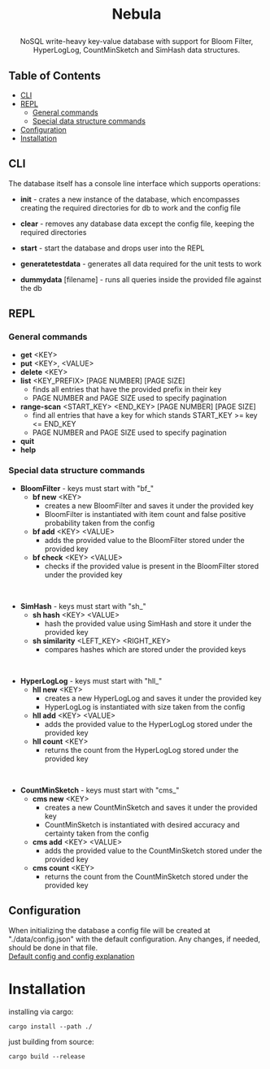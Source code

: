# <p align="center">Nebula</p>

<p align="center"> 
NoSQL write-heavy key-value database with support for Bloom Filter, HyperLogLog, CountMinSketch and SimHash data structures.
</p>

## Table of Contents
- [CLI](#cli)
- [REPL](#repl)
    - [General commands](#general-commands)
    - [Special data structure commands](#special-data-structure-commands)
- [Configuration](#configuration)
- [Installation](#installation)

## CLI
The database itself has a console line interface which supports operations:
- **init** - crates a new instance of the database, which encompasses creating the required directories for db to work and the config file

- **clear** - removes any database data except the config file, keeping the required directories

- **start** - start the database and drops user into the REPL

- **generatetestdata** - generates all data required for the unit tests to work

- **dummydata** [filename] - runs all queries inside the provided file against the db 

## REPL
### General commands
- **get** \<KEY>
- **put** \<KEY>, \<VALUE>
- **delete** \<KEY>
- **list** \<KEY_PREFIX> [PAGE NUMBER] [PAGE SIZE]
    - finds all entries that have the provided prefix in their key
    - PAGE NUMBER and PAGE SIZE used to specify pagination
- **range-scan** \<START_KEY> <END_KEY> [PAGE NUMBER] [PAGE SIZE]
    - find all entries that have a key for which stands START_KEY >= key <= END_KEY
    - PAGE NUMBER and PAGE SIZE used to specify pagination
- **quit**
- **help**

### Special data structure commands
- **BloomFilter** - keys must start with "bf_"
    - **bf new** \<KEY>
        - creates a new BloomFilter and saves it under the provided key 
        - BloomFilter is instantiated with item count and false positive probability taken from the config
    - **bf add** \<KEY> \<VALUE>
        - adds the provided value to the BloomFilter stored under the provided key
    - **bf check** \<KEY> \<VALUE>
        - checks if the provided value is present in the BloomFilter stored under the provided key

<br>

- **SimHash** - keys must start with "sh_"
    - **sh hash** \<KEY> \<VALUE>
        - hash the provided value using SimHash and store it under the provided key
    - **sh similarity** \<LEFT_KEY> \<RIGHT_KEY>
        - compares hashes which are stored under the provided keys

<br>

- **HyperLogLog** - keys must start with "hll_"
    - **hll new** \<KEY>
        - creates a new HyperLogLog and saves it under the provided key
        - HyperLogLog is instantiated with size taken from the config
    - **hll add** \<KEY> \<VALUE>
        - adds the provided value to the HyperLogLog stored under the provided key
    - **hll count** \<KEY>
        - returns the count from the HyperLogLog stored under the provided key

<br>

- **CountMinSketch** - keys must start with "cms_"
    - **cms new** \<KEY>
        - creates a new CountMinSketch and saves it under the provided key
        - CountMinSketch is instantiated with desired accuracy and certainty taken from the config
    - **cms add** \<KEY> \<VALUE>
        - adds the provided value to the CountMinSketch stored under the provided key
    - **cms count** \<KEY>
        - returns the count from the CountMinSketch stored under the provided key

## Configuration
When initializing the database a config file will be created at "./data/config.json"
with the default configuration. Any changes, if needed, should be done in that file.  
[Default config and config explanation](CONFIG.md)

# Installation
installing via cargo:
```
cargo install --path ./
```
just building from source:

```
cargo build --release
```